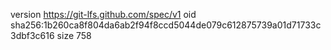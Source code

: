 version https://git-lfs.github.com/spec/v1
oid sha256:1b260ca8f804da6ab2f94f8ccd5044de079c612875739a01d71733c3dbf3c616
size 758
